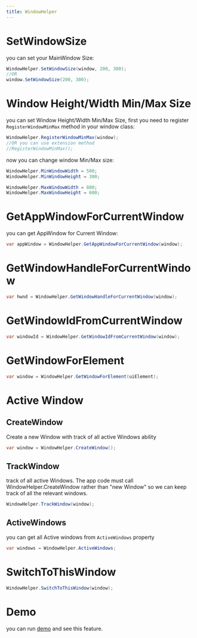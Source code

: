 ```yaml
---
title: WindowHelper
---
```


# SetWindowSize
you can set your MainWindow Size:
```cs
WindowHelper.SetWindowSize(window, 200, 300);
//OR
window.SetWindowSize(200, 300);
```

# Window Height/Width Min/Max Size
you can set Window Height/Width Min/Max Size, first you need to register `RegisterWindowMinMax` method in your window class:

```cs
WindowHelper.RegisterWindowMinMax(window);
//OR you can use extension method
//RegisterWindowMinMax();
```
now you can change window Min/Max size:
```cs
WindowHelper.MinWindowWidth = 500;
WindowHelper.MinWindowHeight = 300;

WindowHelper.MaxWindowWidth = 800;
WindowHelper.MaxWindowHeight = 600;
```

# GetAppWindowForCurrentWindow
you can get AppWindow for Current Window:
```cs
var appWindow = WindowHelper.GetAppWindowForCurrentWindow(window);
```

# GetWindowHandleForCurrentWindow

```cs
var hwnd = WindowHelper.GetWindowHandleForCurrentWindow(window);
```
# GetWindowIdFromCurrentWindow

```cs
var windowId = WindowHelper.GetWindowIdFromCurrentWindow(window);
```

# GetWindowForElement

```cs
var window = WindowHelper.GetWindowForElement(uiElement);
```

# Active Window

## CreateWindow
Create a new Window with track of all active Windows ability 
```cs
var window = WindowHelper.CreateWindow();
```

## TrackWindow
track of all active Windows.  The app code must call WindowHelper.CreateWindow 
rather than "new Window" so we can keep track of all the relevant windows.

```cs
WindowHelper.TrackWindow(window);
```

## ActiveWindows
you can get all Active windows from `ActiveWindows` property

```cs
var windows = WindowHelper.ActiveWindows;
```
# SwitchToThisWindow

```cs
WindowHelper.SwitchToThisWindow(window);
```
# Demo
you can run [demo](https://github.com/ghost1372/SettingsUI) and see this feature.

